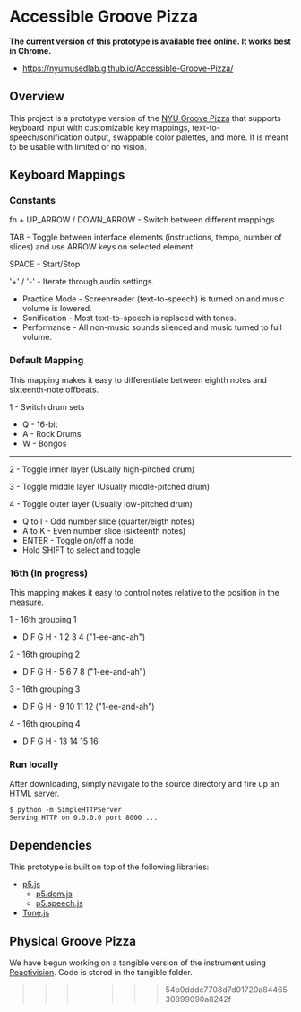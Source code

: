 # Accessible Groove Pizza
**The current version of this prototype is available free online. It works best in Chrome.**
 * https://nyumusedlab.github.io/Accessible-Groove-Pizza/

## Overview
This project is a prototype version of the [NYU Groove Pizza](https://apps.musedlab.org/groovepizza) that supports keyboard input with customizable key mappings, text-to-speech/sonification output, swappable color palettes, and more. It is meant to be usable with limited or no vision.

## Keyboard Mappings

### Constants
fn + UP_ARROW / DOWN_ARROW - Switch between different mappings

TAB - Toggle between interface elements (instructions, tempo, number of slices) and use ARROW keys on selected element.

SPACE - Start/Stop

'+' / '-' - Iterate through audio settings.
* Practice Mode - Screenreader (text-to-speech) is turned on and music volume is lowered.
* Sonification - Most text-to-speech is replaced with tones.
* Performance - All non-music sounds silenced and music turned to full volume.

### Default Mapping
This mapping makes it easy to differentiate between eighth notes and sixteenth-note offbeats.

1 - Switch drum sets
* Q - 16-bit
* A - Rock Drums
* W - Bongos

***
2 - Toggle inner layer (Usually high-pitched drum)

3 - Toggle middle layer (Usually middle-pitched drum)

4 - Toggle outer layer (Usually low-pitched drum)

* Q to I - Odd number slice (quarter/eigth notes)
* A to K - Even number slice (sixteenth notes)
* ENTER - Toggle on/off a node
* Hold SHIFT to select and toggle

### 16th (In progress)
This mapping makes it easy to control notes relative to the position in the measure.

1 - 16th grouping 1
* D F G H - 1 2 3 4 ("1-ee-and-ah")

2 - 16th grouping 2
* D F G H - 5 6 7 8 ("1-ee-and-ah")

3 - 16th grouping 3
* D F G H - 9 10 11 12 ("1-ee-and-ah")

4 - 16th grouping 4
* D F G H - 13 14 15 16

### Run locally
After downloading, simply navigate to the source directory and fire up an HTML server.
```
$ python -m SimpleHTTPServer
Serving HTTP on 0.0.0.0 port 8000 ...
```

## Dependencies
This prototype is built on top of the following libraries:
* [p5.js](https://p5js.org)
  * [p5.dom.js](https://p5js.org/reference/#/libraries/p5.dom)
  * [p5.speech.js](http://ability.nyu.edu/p5.js-speech/)
* [Tone.js](https://tonejs.github.io)

## Physical Groove Pizza
We have begun working on a tangible version of the instrument using [Reactivision](http://reactivision.sourceforge.net). Code is stored in the tangible folder.
>>>>>>> 54b0dddc7708d7d01720a8446530899090a8242f
